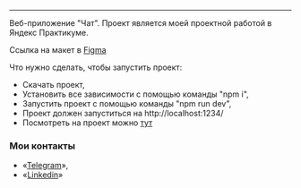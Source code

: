 ---
Веб-приложение "Чат". Проект является моей проектной работой в Яндекс Практикуме.

Ссылка на макет в [Figma](https://www.figma.com/file/jF5fFFzgGOxQeB4CmKWTiE/Chat_external_link?node-id=1%3A537)

Что нужно сделать, чтобы запустить проект:
- Скачать проект,
- Установить все зависимости с помощью команды "npm i",
- Запустить проект с помощью команды "npm run dev",
- Проект должен запуститься на http://localhost:1234/
- Посмотреть на проект можно [тут](https://imaginative-moonbeam-67daba.netlify.app/)

### **Мои контакты**

- «[Telegram](https://t.me/glazkov_pavel)»,
- «[Linkedin](linkedin.com/in/glazkov-pavel)»
